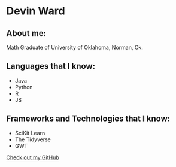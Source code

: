 # Devin Ward

## About me:

Math Graduate of University of Oklahoma, Norman, Ok.

## Languages that I know:

- Java
- Python
- R
- JS

## Frameworks and Technologies that I know:

- SciKit Learn
- The Tidyverse
- GWT


[Check out my GitHub](https://github.com/devsquared)
